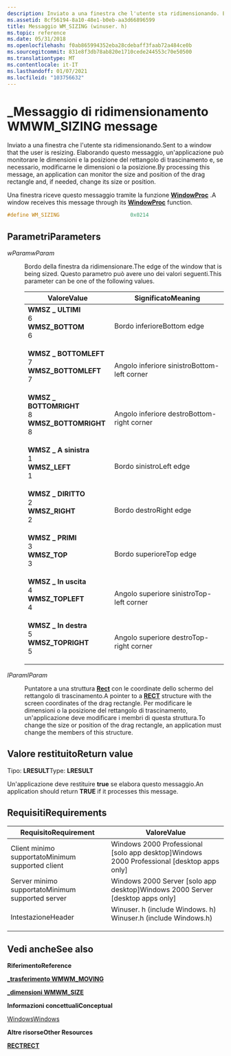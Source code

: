 ```yaml
---
description: Inviato a una finestra che l'utente sta ridimensionando. Elaborando questo messaggio, un'applicazione può monitorare le dimensioni e la posizione del rettangolo di trascinamento e, se necessario, modificarne le dimensioni o la posizione.
ms.assetid: 8cf56194-8a10-48e1-b0eb-aa3d66896599
title: Messaggio WM_SIZING (winuser. h)
ms.topic: reference
ms.date: 05/31/2018
ms.openlocfilehash: f0ab865994352eba28cdebaff3faab72a484ce0b
ms.sourcegitcommit: 831e8f3db78ab820e1710cede244553c70e50500
ms.translationtype: MT
ms.contentlocale: it-IT
ms.lasthandoff: 01/07/2021
ms.locfileid: "103756632"
---
```

# <a name="wm_sizing-message"></a><span data-ttu-id="ad197-104">\_Messaggio di ridimensionamento WM</span><span class="sxs-lookup"><span data-stu-id="ad197-104">WM\_SIZING message</span></span>

<span data-ttu-id="ad197-105">Inviato a una finestra che l'utente sta ridimensionando.</span><span class="sxs-lookup"><span data-stu-id="ad197-105">Sent to a window that the user is resizing.</span></span> <span data-ttu-id="ad197-106">Elaborando questo messaggio, un'applicazione può monitorare le dimensioni e la posizione del rettangolo di trascinamento e, se necessario, modificarne le dimensioni o la posizione.</span><span class="sxs-lookup"><span data-stu-id="ad197-106">By processing this message, an application can monitor the size and position of the drag rectangle and, if needed, change its size or position.</span></span>

<span data-ttu-id="ad197-107">Una finestra riceve questo messaggio tramite la funzione [**WindowProc**](/previous-versions/windows/desktop/legacy/ms633573(v=vs.85)) .</span><span class="sxs-lookup"><span data-stu-id="ad197-107">A window receives this message through its [**WindowProc**](/previous-versions/windows/desktop/legacy/ms633573(v=vs.85)) function.</span></span>


```C++
#define WM_SIZING                       0x0214
```



## <a name="parameters"></a><span data-ttu-id="ad197-108">Parametri</span><span class="sxs-lookup"><span data-stu-id="ad197-108">Parameters</span></span>

<dl> <dt>

<span data-ttu-id="ad197-109">*wParam*</span><span class="sxs-lookup"><span data-stu-id="ad197-109">*wParam*</span></span> 
</dt> <dd>

<span data-ttu-id="ad197-110">Bordo della finestra da ridimensionare.</span><span class="sxs-lookup"><span data-stu-id="ad197-110">The edge of the window that is being sized.</span></span> <span data-ttu-id="ad197-111">Questo parametro può avere uno dei valori seguenti.</span><span class="sxs-lookup"><span data-stu-id="ad197-111">This parameter can be one of the following values.</span></span>



| <span data-ttu-id="ad197-112">Valore</span><span class="sxs-lookup"><span data-stu-id="ad197-112">Value</span></span>                                                                                                                                                                                                                         | <span data-ttu-id="ad197-113">Significato</span><span class="sxs-lookup"><span data-stu-id="ad197-113">Meaning</span></span>                        |
|-------------------------------------------------------------------------------------------------------------------------------------------------------------------------------------------------------------------------------|--------------------------------|
| <span id="WMSZ_BOTTOM"></span><span id="wmsz_bottom"></span><dl> <span data-ttu-id="ad197-114"><dt>**WMSZ \_ ULTIMI**</dt> <dt>6</dt></span><span class="sxs-lookup"><span data-stu-id="ad197-114"><dt>**WMSZ\_BOTTOM**</dt> <dt>6</dt></span></span> </dl>                | <span data-ttu-id="ad197-115">Bordo inferiore</span><span class="sxs-lookup"><span data-stu-id="ad197-115">Bottom edge</span></span><br/>         |
| <span id="WMSZ_BOTTOMLEFT"></span><span id="wmsz_bottomleft"></span><dl> <span data-ttu-id="ad197-116"><dt>**WMSZ \_ BOTTOMLEFT**</dt> <dt>7</dt></span><span class="sxs-lookup"><span data-stu-id="ad197-116"><dt>**WMSZ\_BOTTOMLEFT**</dt> <dt>7</dt></span></span> </dl>    | <span data-ttu-id="ad197-117">Angolo inferiore sinistro</span><span class="sxs-lookup"><span data-stu-id="ad197-117">Bottom-left corner</span></span><br/>  |
| <span id="WMSZ_BOTTOMRIGHT"></span><span id="wmsz_bottomright"></span><dl> <span data-ttu-id="ad197-118"><dt>**WMSZ \_ BOTTOMRIGHT**</dt> <dt>8</dt></span><span class="sxs-lookup"><span data-stu-id="ad197-118"><dt>**WMSZ\_BOTTOMRIGHT**</dt> <dt>8</dt></span></span> </dl> | <span data-ttu-id="ad197-119">Angolo inferiore destro</span><span class="sxs-lookup"><span data-stu-id="ad197-119">Bottom-right corner</span></span><br/> |
| <span id="WMSZ_LEFT"></span><span id="wmsz_left"></span><dl> <span data-ttu-id="ad197-120"><dt>**WMSZ \_ A sinistra**</dt> <dt>1</dt></span><span class="sxs-lookup"><span data-stu-id="ad197-120"><dt>**WMSZ\_LEFT**</dt> <dt>1</dt></span></span> </dl>                      | <span data-ttu-id="ad197-121">Bordo sinistro</span><span class="sxs-lookup"><span data-stu-id="ad197-121">Left edge</span></span><br/>           |
| <span id="WMSZ_RIGHT"></span><span id="wmsz_right"></span><dl> <span data-ttu-id="ad197-122"><dt>**WMSZ \_ DIRITTO**</dt> <dt>2</dt></span><span class="sxs-lookup"><span data-stu-id="ad197-122"><dt>**WMSZ\_RIGHT**</dt> <dt>2</dt></span></span> </dl>                   | <span data-ttu-id="ad197-123">Bordo destro</span><span class="sxs-lookup"><span data-stu-id="ad197-123">Right edge</span></span><br/>          |
| <span id="WMSZ_TOP"></span><span id="wmsz_top"></span><dl> <span data-ttu-id="ad197-124"><dt>**WMSZ \_ PRIMI**</dt> <dt>3</dt></span><span class="sxs-lookup"><span data-stu-id="ad197-124"><dt>**WMSZ\_TOP**</dt> <dt>3</dt></span></span> </dl>                         | <span data-ttu-id="ad197-125">Bordo superiore</span><span class="sxs-lookup"><span data-stu-id="ad197-125">Top edge</span></span><br/>            |
| <span id="WMSZ_TOPLEFT"></span><span id="wmsz_topleft"></span><dl> <span data-ttu-id="ad197-126"><dt>**WMSZ \_ In uscita**</dt> <dt>4</dt></span><span class="sxs-lookup"><span data-stu-id="ad197-126"><dt>**WMSZ\_TOPLEFT**</dt> <dt>4</dt></span></span> </dl>             | <span data-ttu-id="ad197-127">Angolo superiore sinistro</span><span class="sxs-lookup"><span data-stu-id="ad197-127">Top-left corner</span></span><br/>     |
| <span id="WMSZ_TOPRIGHT"></span><span id="wmsz_topright"></span><dl> <span data-ttu-id="ad197-128"><dt>**WMSZ \_ In destra**</dt> <dt>5</dt></span><span class="sxs-lookup"><span data-stu-id="ad197-128"><dt>**WMSZ\_TOPRIGHT**</dt> <dt>5</dt></span></span> </dl>          | <span data-ttu-id="ad197-129">Angolo superiore destro</span><span class="sxs-lookup"><span data-stu-id="ad197-129">Top-right corner</span></span><br/>    |



 

</dd> <dt>

<span data-ttu-id="ad197-130">*lParam*</span><span class="sxs-lookup"><span data-stu-id="ad197-130">*lParam*</span></span> 
</dt> <dd>

<span data-ttu-id="ad197-131">Puntatore a una struttura [**Rect**](/previous-versions//dd162897(v=vs.85)) con le coordinate dello schermo del rettangolo di trascinamento.</span><span class="sxs-lookup"><span data-stu-id="ad197-131">A pointer to a [**RECT**](/previous-versions//dd162897(v=vs.85)) structure with the screen coordinates of the drag rectangle.</span></span> <span data-ttu-id="ad197-132">Per modificare le dimensioni o la posizione del rettangolo di trascinamento, un'applicazione deve modificare i membri di questa struttura.</span><span class="sxs-lookup"><span data-stu-id="ad197-132">To change the size or position of the drag rectangle, an application must change the members of this structure.</span></span>

</dd> </dl>

## <a name="return-value"></a><span data-ttu-id="ad197-133">Valore restituito</span><span class="sxs-lookup"><span data-stu-id="ad197-133">Return value</span></span>

<span data-ttu-id="ad197-134">Tipo: **LRESULT**</span><span class="sxs-lookup"><span data-stu-id="ad197-134">Type: **LRESULT**</span></span>

<span data-ttu-id="ad197-135">Un'applicazione deve restituire **true** se elabora questo messaggio.</span><span class="sxs-lookup"><span data-stu-id="ad197-135">An application should return **TRUE** if it processes this message.</span></span>

## <a name="requirements"></a><span data-ttu-id="ad197-136">Requisiti</span><span class="sxs-lookup"><span data-stu-id="ad197-136">Requirements</span></span>



| <span data-ttu-id="ad197-137">Requisito</span><span class="sxs-lookup"><span data-stu-id="ad197-137">Requirement</span></span> | <span data-ttu-id="ad197-138">Valore</span><span class="sxs-lookup"><span data-stu-id="ad197-138">Value</span></span> |
|-------------------------------------|----------------------------------------------------------------------------------------------------------|
| <span data-ttu-id="ad197-139">Client minimo supportato</span><span class="sxs-lookup"><span data-stu-id="ad197-139">Minimum supported client</span></span><br/> | <span data-ttu-id="ad197-140">Windows 2000 Professional \[solo app desktop\]</span><span class="sxs-lookup"><span data-stu-id="ad197-140">Windows 2000 Professional \[desktop apps only\]</span></span><br/>                                               |
| <span data-ttu-id="ad197-141">Server minimo supportato</span><span class="sxs-lookup"><span data-stu-id="ad197-141">Minimum supported server</span></span><br/> | <span data-ttu-id="ad197-142">Windows 2000 Server \[solo app desktop\]</span><span class="sxs-lookup"><span data-stu-id="ad197-142">Windows 2000 Server \[desktop apps only\]</span></span><br/>                                                     |
| <span data-ttu-id="ad197-143">Intestazione</span><span class="sxs-lookup"><span data-stu-id="ad197-143">Header</span></span><br/>                   | <dl> <span data-ttu-id="ad197-144"><dt>Winuser. h (include Windows. h)</dt></span><span class="sxs-lookup"><span data-stu-id="ad197-144"><dt>Winuser.h (include Windows.h)</dt></span></span> </dl> |



## <a name="see-also"></a><span data-ttu-id="ad197-145">Vedi anche</span><span class="sxs-lookup"><span data-stu-id="ad197-145">See also</span></span>

<dl> <dt>

<span data-ttu-id="ad197-146">**Riferimento**</span><span class="sxs-lookup"><span data-stu-id="ad197-146">**Reference**</span></span>
</dt> <dt>

[<span data-ttu-id="ad197-147">**\_trasferimento WM**</span><span class="sxs-lookup"><span data-stu-id="ad197-147">**WM\_MOVING**</span></span>](wm-moving.md)
</dt> <dt>

[<span data-ttu-id="ad197-148">**\_dimensioni WM**</span><span class="sxs-lookup"><span data-stu-id="ad197-148">**WM\_SIZE**</span></span>](wm-size.md)
</dt> <dt>

<span data-ttu-id="ad197-149">**Informazioni concettuali**</span><span class="sxs-lookup"><span data-stu-id="ad197-149">**Conceptual**</span></span>
</dt> <dt>

[<span data-ttu-id="ad197-150">Windows</span><span class="sxs-lookup"><span data-stu-id="ad197-150">Windows</span></span>](windows.md)
</dt> <dt>

<span data-ttu-id="ad197-151">**Altre risorse**</span><span class="sxs-lookup"><span data-stu-id="ad197-151">**Other Resources**</span></span>
</dt> <dt>

<span data-ttu-id="ad197-152">[**RECT**](/previous-versions//dd162897(v=vs.85))</span><span class="sxs-lookup"><span data-stu-id="ad197-152">[**RECT**](/previous-versions//dd162897(v=vs.85))</span></span>
</dt> </dl>

 

 
